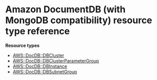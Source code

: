 # Amazon DocumentDB \(with MongoDB compatibility\) resource type reference<a name="AWS_DocDB"></a>

**Resource types**
+ [AWS::DocDB::DBCluster](aws-resource-docdb-dbcluster.md)
+ [AWS::DocDB::DBClusterParameterGroup](aws-resource-docdb-dbclusterparametergroup.md)
+ [AWS::DocDB::DBInstance](aws-resource-docdb-dbinstance.md)
+ [AWS::DocDB::DBSubnetGroup](aws-resource-docdb-dbsubnetgroup.md)